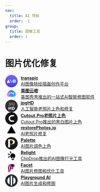 ```yaml
---
nav:
  title: AI 导航
  order: -1
group:
  title: 图像工具
  order: 1
---
```


# 图片优化修复

<List>
  <a href="https://transpic.cn/" style="display:flex; align-items:center;">
    <img src="./imgs/图像工具/图片优化修复/transpic.png" alt="POE" width="40" height="40" style="margin-right: 10px;"/>
    <div>
      <p style="margin: 0; font-weight: bold;">transpic</p>
      <p style="margin: 0;">AI图像转绘插画创作平台</p>
    </div>
  </a>
  <a href="https://yunxiu.meitu.com/" style="display:flex; align-items:center;">
    <img src="./imgs/图像工具/图片优化修复/美图云修.png" alt="POE" width="40" height="40" style="margin-right: 10px;"/>
    <div>
      <p style="margin: 0; font-weight: bold;">美图云修</p>
      <p style="margin: 0;">美图秀秀推出的一站式AI智能修图软件</p>
    </div>
  </a>
  <a href="https://jpghd.com/zh" style="display:flex; align-items:center;">
    <img src="./imgs/图像工具/图片优化修复/jpgHD.png" alt="POE" width="40" height="40" style="margin-right: 10px;"/>
    <div>
      <p style="margin: 0; font-weight: bold;">jpgHD</p>
      <p style="margin: 0;">人工智能老照片上色和修复</p>
    </div>
  </a>
  <a href="https://www.cutout.pro/zh-CN/photo-colorizer-black-and-white" style="display:flex; align-items:center;">
    <img src="./imgs/图像工具/图片优化修复/Cutout.Pro老照片上色.png" alt="POE" width="40" height="40" style="margin-right: 10px;"/>
    <div>
      <p style="margin: 0; font-weight: bold;">Cutout.Pro老照片上色</p>
      <p style="margin: 0;">Cutout.Pro推出的黑白图片上色</p>
    </div>
  </a>
  <a href="https://www.restorephotos.io/" style="display:flex; align-items:center;">
    <img src="./imgs/图像工具/图片优化修复/restorePhotos.io.png" alt="POE" width="40" height="40" style="margin-right: 10px;"/>
    <div>
      <p style="margin: 0; font-weight: bold;">restorePhotos.io</p>
      <p style="margin: 0;">AI老照片修复</p>
    </div>
  </a>
  <a href="https://palette.fm/" style="display:flex; align-items:center;">
    <img src="./imgs/图像工具/图片优化修复/Palette.png" alt="POE" width="40" height="40" style="margin-right: 10px;"/>
    <div>
      <p style="margin: 0; font-weight: bold;">Palette</p>
      <p style="margin: 0;">AI图片调色上色</p>
    </div>
  </a>
  <a href="https://clipdrop.co/relight" style="display:flex; align-items:center;">
    <img src="./imgs/图像工具/图片优化修复/Relight.png" alt="POE" width="40" height="40" style="margin-right: 10px;"/>
    <div>
      <p style="margin: 0; font-weight: bold;">Relight</p>
      <p style="margin: 0;">ClipDrop推出的AI图像打光工具</p>
    </div>
  </a>
  <a href="https://facet.ai/" style="display:flex; align-items:center;">
    <img src="./imgs/图像工具/图片优化修复/Facet.png" alt="POE" width="40" height="40" style="margin-right: 10px;"/>
    <div>
      <p style="margin: 0; font-weight: bold;">Facet</p>
      <p style="margin: 0;">AI图片修图和优化工具</p>
    </div>
  </a>
  <a href="https://playgroundai.com/" style="display:flex; align-items:center;">
    <img src="./imgs/图像工具/图片优化修复/Playground AI.png" alt="POE" width="40" height="40" style="margin-right: 10px;"/>
    <div>
      <p style="margin: 0; font-weight: bold;">Playground AI</p>
      <p style="margin: 0;">AI图片生成和修图</p>
    </div>
  </a>
</List>
